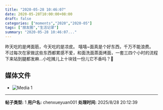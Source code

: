```yaml
---
title: "2020-05-28 10:46:07"
date: 2020-05-28T10:00:00+08:00
draft: false
categories: ["moments","2020","2020-05"]
tags: ["朋友圈","生活记录"]
summary: "2020-05-28 10:46:07..."
---
```


昨天吃的是烤面筋，今天吃的是凉皮。
嘻嘻~面真是个好东西，千万不能浪费。
不过每次在家做这些东西都累感不爱，和面洗面蒸面烤面，一套三四个小时的流程下来站到腿都发麻…小吃摊儿上十块钱一份儿它不香吗？🤭

## 媒体文件

- ![Media 1](/Moments/photos/2020-05-28/202005281046070.jpg)

---

**帖子类型:** 1
**用户名:** chenxueyuan001
**处理时间:** 2025/8/28 20:12:39